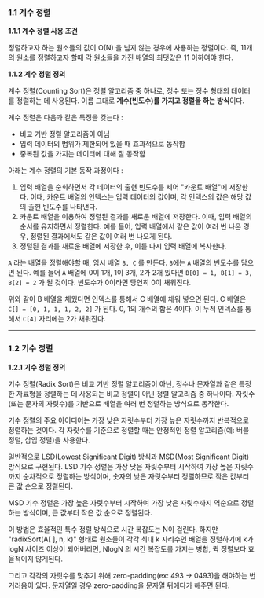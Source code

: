 ### 1.1 계수 정렬

**1.1.1 계수 정렬 사용 조건**

정렬하고자 하는 원소들의 값이 O(N) 을 넘지 않는 경우에 사용하는 정렬이다. 즉, 11개의 원소를 정렬하고자 할때 각 원소들을 가진 배열의 최댓값은 11 이하여야 한다.

**1.1.2 계수 정렬 정의**

계수 정렬(Counting Sort)은 정렬 알고리즘 중 하나로, 정수 또는 정수 형태의 데이터를 정렬하는 데 사용된다. 이름 그대로 **계수(빈도수)를 가지고 정렬을 하는 방식**이다.

계수 정렬은 다음과 같은 특징을 갖는다 :

- 비교 기반 정렬 알고리즘이 아님
- 입력 데이터의 범위가 제한되어 있을 때 효과적으로 동작함
- 중복된 값을 가지는 데이터에 대해 잘 동작함

아래는 계수 정렬의 기본 동작 과정이다 :

1. 입력 배열을 순회하면서 각 데이터의 출현 빈도수를 세어 "카운트 배열"에 저장한다. 이때, 카운트 배열의 인덱스는 입력 데이터의 값이며, 각 인덱스의 값은 해당 값의 출현 빈도수를 나타낸다.
2. 카운트 배열을 이용하여 정렬된 결과를 새로운 배열에 저장한다. 이때, 입력 배열의 순서를 유지하면서 정렬한다. 예를 들어, 입력 배열에서 같은 값이 여러 번 나온 경우, 정렬된 결과에서도 같은 값이 여러 번 나오게 된다.
3. 정렬된 결과를 새로운 배열에 저장한 후, 이를 다시 입력 배열에 복사한다.

`A` 라는 배열을 정렬해야할 때, 임시 배열 `B, C` 를 만든다. `B`에는 `A` 배열의 빈도수를 담으면 된다. 예를 들어 `A` 배열에 0이 1개, 1이 3개, 2가 2개 있다면 `B[0] = 1, B[1] = 3, B[2] = 2` 가 될 것이다. 빈도수가 0이라면 당연히 0이 채워진다.

위와 같이 B 배열을 채웠다면 인덱스를 통해서 C 배열에 채워 넣으면 된다. C 배열은 `C[] = [0, 1, 1, 1, 2, 2]` 가 된다. 0, 1의 개수의 합은 4이다. 이 누적 인덱스를 통해서 `C[4]` 자리에는 2가 채워진다.

---

### 1.2 기수 정렬

**1.2.1 기수 정렬 정의**

기수 정렬(Radix Sort)은 비교 기반 정렬 알고리즘이 아닌, 정수나 문자열과 같은 특정한 자료형을 정렬하는 데 사용되는 비교 정렬이 아닌 정렬 알고리즘 중 하나이다. 자릿수(또는 문자의 자릿수)를 기반으로 배열을 여러 번 정렬하는 방식으로 동작한다.

기수 정렬의 주요 아이디어는 가장 낮은 자릿수부터 가장 높은 자릿수까지 반복적으로 정렬하는 것이다. 각 자릿수를 기준으로 정렬할 때는 안정적인 정렬 알고리즘(예: 버블 정렬, 삽입 정렬)을 사용한다.

일반적으로 LSD(Lowest Significant Digit) 방식과 MSD(Most Significant Digit) 방식으로 구현된다. LSD 기수 정렬은 가장 낮은 자릿수부터 시작하여 가장 높은 자릿수까지 순차적으로 정렬하는 방식이며, 숫자의 낮은 자릿수부터 정렬하므로 작은 값부터 큰 값 순으로 정렬된다.

MSD 기수 정렬은 가장 높은 자릿수부터 시작하여 가장 낮은 자릿수까지 역순으로 정렬하는 방식이며, 큰 값부터 작은 값 순으로 정렬된다.

이 방법은 효율적인 특수 정렬 방식으로 시간 복잡도는 N이 걸린다. 하지만 "radixSort(A[ ], n, k)" 형태로 원소들이 각각 최대 k 자리수인 배열을 정렬하기에 k가 logN 사이즈 이상이 되어버리면, NlogN 의 시간 복잡도를 가지는 병합, 퀵 정렬보다 효율적이지 않게된다.

그리고 각각의 자릿수를 맞추기 위해 zero-padding(ex: 493 -> 0493)을 해야하는 번거러움이 있다. 문자열일 경우 zero-padding을 문자열 뒤에다가 해주면 된다.
